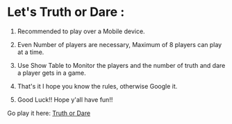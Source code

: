 # Let's Truth or Dare :

1) Recommended to play over a Mobile device.

2) Even Number of players are necessary, Maximum of 8 players can play at a time. 

3) Use Show Table to Monitor the players and the number of truth and dare a player gets in a game. 

4) That's it I hope you know the rules, otherwise Google it. 

5) Good Luck!! Hope y'all have fun!!

Go play it here: [Truth or Dare](https://tordare.netlify.app/)